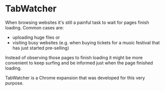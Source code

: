 # TabWatcher

When browsing websites it's still a painful task to wait for pages finish loading. Common cases are:

* uploading huge files or
* visiting busy websites (e.g. when buying tickets for a music festival that has just started pre-selling)

Instead of observing those pages to finish loading it might be more convenient to keep surfing and be informed just when the page finished loading.

TabWatcher is a Chrome expansion that was developed for this very purpose.
